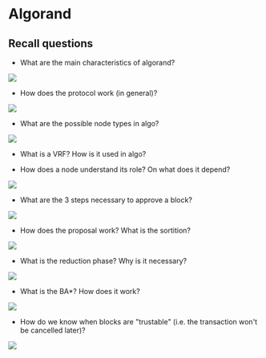 # Algorand

## Recall questions

- What are the main characteristics of algorand?

![](./static/DS/algo1.png)

- How does the protocol work (in general)?

![](./static/DS/algo2.png)

- What are the possible node types in algo?

![](./static/DS/algo3.png)

- What is a VRF? How is it used in algo?

- How does a node understand its role? On what does it depend?

![](./static/DS/algo4.png)

- What are the 3 steps necessary to approve a block?

![](./static/DS/algo5.png)

- How does the proposal work? What is the sortition?

![](./static/DS/algo6.png)

- What is the reduction phase? Why is it necessary?

![](./static/DS/algo7.png)

- What is the BA*? How does it work?

![](./static/DS/algo8.png)

- How do we know when blocks are "trustable" (i.e. the transaction won't be cancelled later)?

![](./static/DS/algo9.png)